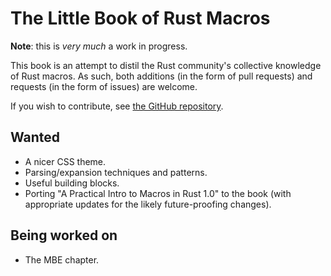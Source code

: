# The Little Book of Rust Macros

**Note**: this is *very much* a work in progress.

This book is an attempt to distil the Rust community's collective knowledge of Rust macros.  As such, both additions (in the form of pull requests) and requests (in the form of issues) are welcome.

If you wish to contribute, see [the GitHub repository](https://github.com/DanielKeep/tlborm/).

## Wanted

* A nicer CSS theme.
* Parsing/expansion techniques and patterns.
* Useful building blocks.
* Porting "A Practical Intro to Macros in Rust 1.0" to the book (with appropriate updates for the likely future-proofing changes).

## Being worked on

* The MBE chapter.
